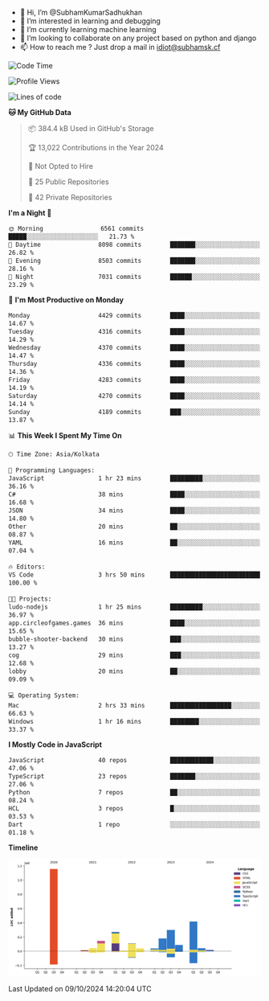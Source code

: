 - 👋 Hi, I’m @SubhamKumarSadhukhan
- 👀 I’m interested in learning and debugging
- 🌱 I’m currently learning machine learning
- 💞️ I’m looking to collaborate on any project based on python and django
- 📫 How to reach me ?
      Just drop a mail in idiot@subhamsk.cf

<!---
SubhamKumarSadhukhan/SubhamKumarSadhukhan is a ✨ special ✨ repository because its `README.md` (this file) appears on your GitHub profile.
You can click the Preview link to take a look at your changes.
--->


<!--START_SECTION:waka-->
![Code Time](http://img.shields.io/badge/Code%20Time-2%2C554%20hrs%2053%20mins-blue)

![Profile Views](http://img.shields.io/badge/Profile%20Views-2-blue)

![Lines of code](https://img.shields.io/badge/From%20Hello%20World%20I%27ve%20Written-2.8%20million%20lines%20of%20code-blue)

**🐱 My GitHub Data** 

> 📦 384.4 kB Used in GitHub's Storage 
 > 
> 🏆 13,022 Contributions in the Year 2024
 > 
> 🚫 Not Opted to Hire
 > 
> 📜 25 Public Repositories 
 > 
> 🔑 42 Private Repositories 
 > 
**I'm a Night 🦉** 

```text
🌞 Morning                6561 commits        █████░░░░░░░░░░░░░░░░░░░░   21.73 % 
🌆 Daytime                8098 commits        ███████░░░░░░░░░░░░░░░░░░   26.82 % 
🌃 Evening                8503 commits        ███████░░░░░░░░░░░░░░░░░░   28.16 % 
🌙 Night                  7031 commits        ██████░░░░░░░░░░░░░░░░░░░   23.29 % 
```
📅 **I'm Most Productive on Monday** 

```text
Monday                   4429 commits        ████░░░░░░░░░░░░░░░░░░░░░   14.67 % 
Tuesday                  4316 commits        ████░░░░░░░░░░░░░░░░░░░░░   14.29 % 
Wednesday                4370 commits        ████░░░░░░░░░░░░░░░░░░░░░   14.47 % 
Thursday                 4336 commits        ████░░░░░░░░░░░░░░░░░░░░░   14.36 % 
Friday                   4283 commits        ████░░░░░░░░░░░░░░░░░░░░░   14.19 % 
Saturday                 4270 commits        ████░░░░░░░░░░░░░░░░░░░░░   14.14 % 
Sunday                   4189 commits        ███░░░░░░░░░░░░░░░░░░░░░░   13.87 % 
```


📊 **This Week I Spent My Time On** 

```text
🕑︎ Time Zone: Asia/Kolkata

💬 Programming Languages: 
JavaScript               1 hr 23 mins        █████████░░░░░░░░░░░░░░░░   36.16 % 
C#                       38 mins             ████░░░░░░░░░░░░░░░░░░░░░   16.68 % 
JSON                     34 mins             ████░░░░░░░░░░░░░░░░░░░░░   14.80 % 
Other                    20 mins             ██░░░░░░░░░░░░░░░░░░░░░░░   08.87 % 
YAML                     16 mins             ██░░░░░░░░░░░░░░░░░░░░░░░   07.04 % 

🔥 Editors: 
VS Code                  3 hrs 50 mins       █████████████████████████   100.00 % 

🐱‍💻 Projects: 
ludo-nodejs              1 hr 25 mins        █████████░░░░░░░░░░░░░░░░   36.97 % 
app.circleofgames.games  36 mins             ████░░░░░░░░░░░░░░░░░░░░░   15.65 % 
bubble-shooter-backend   30 mins             ███░░░░░░░░░░░░░░░░░░░░░░   13.27 % 
cog                      29 mins             ███░░░░░░░░░░░░░░░░░░░░░░   12.68 % 
lobby                    20 mins             ██░░░░░░░░░░░░░░░░░░░░░░░   09.09 % 

💻 Operating System: 
Mac                      2 hrs 33 mins       █████████████████░░░░░░░░   66.63 % 
Windows                  1 hr 16 mins        ████████░░░░░░░░░░░░░░░░░   33.37 % 
```

**I Mostly Code in JavaScript** 

```text
JavaScript               40 repos            ████████████░░░░░░░░░░░░░   47.06 % 
TypeScript               23 repos            ███████░░░░░░░░░░░░░░░░░░   27.06 % 
Python                   7 repos             ██░░░░░░░░░░░░░░░░░░░░░░░   08.24 % 
HCL                      3 repos             █░░░░░░░░░░░░░░░░░░░░░░░░   03.53 % 
Dart                     1 repo              ░░░░░░░░░░░░░░░░░░░░░░░░░   01.18 % 
```



**Timeline**

![Lines of Code chart](https://raw.githubusercontent.com/SubhamKumarSadhukhan/SubhamKumarSadhukhan/main/assets/bar_graph.png)


 Last Updated on 09/10/2024 14:20:04 UTC
<!--END_SECTION:waka-->
